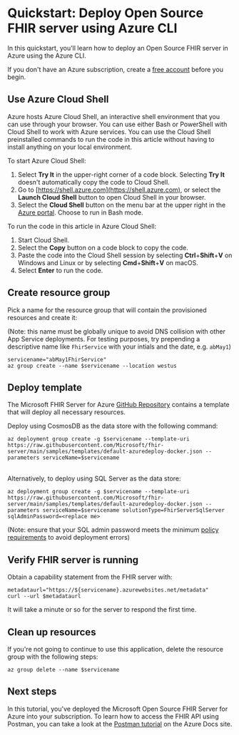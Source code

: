 # Quickstart: Deploy Open Source FHIR server using Azure CLI

In this quickstart, you'll learn how to deploy an Open Source FHIR server in Azure using the Azure CLI.

If you don't have an Azure subscription, create a [free account](https://azure.microsoft.com/free/?WT.mc_id=A261C142F) before you begin.

## Use Azure Cloud Shell

Azure hosts Azure Cloud Shell, an interactive shell environment that you can use through your browser. You can use either Bash or PowerShell with Cloud Shell to work with Azure services. You can use the Cloud Shell preinstalled commands to run the code in this article without having to install anything on your local environment.

To start Azure Cloud Shell:
1. Select **Try It** in the upper-right corner of a code block. Selecting **Try It** doesn't automatically copy the code to Cloud Shell. 
1. Go to [https://shell.azure.com](https://shell.azure.com), or select the **Launch Cloud Shell** button to open Cloud Shell in your browser. 
1. Select the **Cloud Shell** button on the menu bar at the upper right in the [Azure portal](https://portal.azure.com). Choose to run in Bash mode.

To run the code in this article in Azure Cloud Shell:

1. Start Cloud Shell.
1. Select the **Copy** button on a code block to copy the code.
1. Paste the code into the Cloud Shell session by selecting **Ctrl**+**Shift**+**V** on Windows and Linux or by selecting **Cmd**+**Shift**+**V** on macOS.
1. Select **Enter** to run the code.

## Create resource group

Pick a name for the resource group that will contain the provisioned resources and create it:

(Note: this name must be globally unique to avoid DNS collision with other App Service deployments. For testing purposes, try prepending a descriptive name like `FhirService` with your intials and the date, e.g. `abMay1`)
```azurecli-interactive
servicename="abMay1FhirService"
az group create --name $servicename --location westus
```

## Deploy template

The Microsoft FHIR Server for Azure [GitHub Repository](https://github.com/Microsoft/fhir-server) contains a template that will deploy all necessary resources.<br />

Deploy using CosmosDB as the data store with the following command:

```azurecli-interactive
az deployment group create -g $servicename --template-uri https://raw.githubusercontent.com/Microsoft/fhir-server/main/samples/templates/default-azuredeploy-docker.json --parameters serviceName=$servicename
```

\
Alternatively, to deploy using SQL Server as the data store: 

```azurecli-interactive
az deployment group create -g $servicename --template-uri https://raw.githubusercontent.com/Microsoft/fhir-server/main/samples/templates/default-azuredeploy-docker.json --parameters serviceName=$servicename solutionType=FhirServerSqlServer sqlAdminPassword=<replace me>
```

(Note: ensure that your SQL admin password meets the minimum [policy requirements](https://docs.microsoft.com/en-us/sql/relational-databases/security/password-policy?view=sql-server-ver15#password-complexity) to avoid deployment errors)

## Verify FHIR server is running

Obtain a capability statement from the FHIR server with:

```azurecli-interactive
metadataurl="https://${servicename}.azurewebsites.net/metadata"
curl --url $metadataurl
```

It will take a minute or so for the server to respond the first time.

## Clean up resources

If you're not going to continue to use this application, delete the resource group with the following steps:

```azurecli-interactive
az group delete --name $servicename
```

## Next steps

In this tutorial, you've deployed the Microsoft Open Source FHIR Server for Azure into your subscription. To learn how to access the FHIR API using Postman, you can take a look at the [Postman tutorial](https://docs.microsoft.com/en-us/azure/healthcare-apis/access-fhir-postman-tutorial) on the Azure Docs site.
